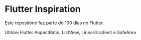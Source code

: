 # Flutter Inspiration
Este repositório faz parte do 100 dias no Flutter.

Utilizei Flutter AspectRatio, ListView, LinearGradient e SafeArea 
